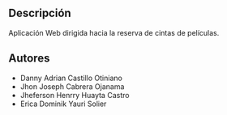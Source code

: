 ## Descripción
Aplicación Web dirigida hacia la reserva de cintas de películas.

## Autores
- Danny Adrian Castillo Otiniano
- Jhon Joseph Cabrera Ojanama
- Jheferson Henrry Huayta Castro
- Erica Dominik Yauri Solier
